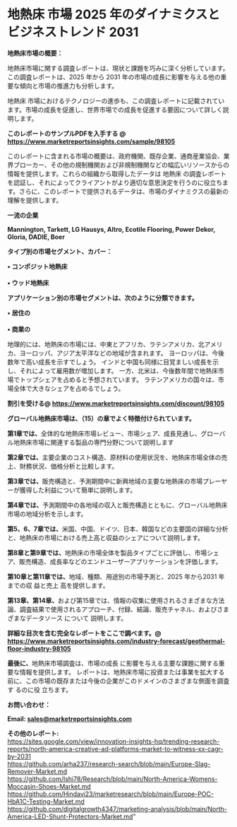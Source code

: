 # 地熱床 市場 2025 年のダイナミクスとビジネストレンド 2031

<strong><b>地熱床市場の概要：</b></strong>

地熱床市場に関する調査レポートは、現状と課題を巧みに深く分析しています。この調査レポートは、2025 年から 2031 年の市場の成長に影響を与える他の重要な傾向と市場の推進力も分析します。

地熱床 市場におけるテクノロジーの進歩も、この調査レポートに記載されています。市場の成長を促進し、世界市場での成長を促進する要因について詳しく説明します。

<strong>このレポートのサンプルPDFを入手する @ <a href=https://www.marketreportsinsights.com/sample/98105>https://www.marketreportsinsights.com/sample/98105</a></strong>

このレポートに含まれる市場の概要は、政府機関、既存企業、通商産業協会、業界ブローカー、その他の規制機関および非規制機関などの幅広いリソースからの情報を提供します。これらの組織から取得したデータは 地熱床 の調査レポートを認証し、それによってクライアントがより適切な意思決定を行うのに役立ちます。さらに、このレポートで提供されるデータは、市場のダイナミクスの最新の理解を提供します。

<strong>一流の企業</strong>

<strong><b>Mannington, Tarkett, LG Hausys, Altro, Ecotile Flooring, Power Dekor, Gloria, DADIE, Boer</b></strong>

<strong><b>タイプ別の市場セグメント、カバー：</b></strong>

<strong>• コンポジット地熱床<br><br>• ウッド地熱床</strong>

<strong><b>アプリケーション別の市場セグメントは、次のように分類できます。</b></strong>

<strong>• 居住の<br><br>• 商業の</strong>

 地理的には、地熱床の市場には、中東とアフリカ、ラテンアメリカ、北アメリカ、ヨーロッパ、アジア太平洋などの地域が含まれます。 ヨーロッパは、今後数年で高い成長を示すでしょう。 インドと中国も同様に目覚ましい成長を示し、それによって雇用数が増加します。 一方、北米は、今後数年間で地熱床市場でトップシェアを占めると予想されています。 ラテンアメリカの国々は、市場全体で大きなシェアを占めるでしょう。

<strong>割引を受ける@ <a href=https://www.marketreportsinsights.com/discount/98105>https://www.marketreportsinsights.com/discount/98105</a></strong>

<strong><b>グローバル地熱床市場は、（15）の章でよく特徴付けられています。</b></strong>

<strong><b>第</b></strong><strong><b>1章では、</b></strong>全体的な地熱床市場レビュー、市場シェア、成長見通し、グローバル地熱床市場に関連する製品の専門分野について説明します

<strong><b>第2章では、</b></strong>主要企業のコスト構造、原材料の使用状況を、地熱床市場全体の売上、財務状況、価格分析と比較します。

<strong><b>第3章では、</b></strong>販売構造と、予測期間中に新興地域の主要な地熱床の市場プレーヤーが獲得した利益について簡単に説明します。

<strong><b>第4章では、</b></strong>予測期間中の各地域の収入と販売構造とともに、グローバル地熱床市場の地域分析を示します。

<strong><b>第5、6、7章では、</b></strong>米国、中国、ドイツ、日本、韓国などの主要国の詳細な分析と、地熱床の市場における売上高と収益のシェアについて説明します。

<strong><b>第8章と第9章では、</b></strong>地熱床の市場全体を製品タイプごとに評価し、市場シェア、販売構造、成長率などのエンドユーザーアプリケーションを評価します。

<strong><b>第10章と第11章では、</b></strong>地域、種類、用途別の市場予測と、2025 年から2031 年までの収 益と売上 高を提供します。

<strong><b>第13章、第14章、</b></strong>および第15章では、情報の収集に使用されるさまざまな方法論、調査結果で使用されるアプローチ、付録、結論、販売チャネル、およびさまざまなデータソース について 説明します。

<strong>詳細な目次を含む完全なレポートをここで調べます。@ <a href=https://www.marketreportsinsights.com/industry-forecast/geothermal-floor-industry-98105>https://www.marketreportsinsights.com/industry-forecast/geothermal-floor-industry-98105</a></strong>

<strong><b>最後に、</b></strong>地熱床市場調査は、市場の成長 に影響を</a>与える主要な課題に関する重要な情報を提供します。 レポートは、地熱床市場に投資または事業を拡大する前に、この市場の既存または今後の企業がこのドメインのさまざまな側面を調査す るのに役 立ちます。

<strong><b>お問い合わせ：</b></strong>

<strong>Email: </strong><a href=mailto:sales@marketreportsinsights.com><strong>sales@marketreportsinsights.com</strong></a>

<strong>その他のレポート:</strong>
<br>
<a href=https://sites.google.com/view/innovation-insights-hq/trending-research-reports/north-america-creative-ad-platforms-market-to-witness-xx-cagr-by-2031>https://sites.google.com/view/innovation-insights-hq/trending-research-reports/north-america-creative-ad-platforms-market-to-witness-xx-cagr-by-2031</a>
<br>
<a href=https://github.com/arha237/research-search/blob/main/Europe-Slag-Remover-Market.md>https://github.com/arha237/research-search/blob/main/Europe-Slag-Remover-Market.md</a>
<br>
<a href=https://github.com/Ishi78/Research/blob/main/North-America-Womens-Moccasin-Shoes-Market.md>https://github.com/Ishi78/Research/blob/main/North-America-Womens-Moccasin-Shoes-Market.md</a>
<br>
<a href=https://github.com/Hindavi23/marketresearch/blob/main/Europe-POC-HbA1C-Testing-Market.md>https://github.com/Hindavi23/marketresearch/blob/main/Europe-POC-HbA1C-Testing-Market.md</a>
<br>
<a href=https://github.com/digitalgrowth4347/marketing-analysis/blob/main/North-America-LED-Shunt-Protectors-Market.md>https://github.com/digitalgrowth4347/marketing-analysis/blob/main/North-America-LED-Shunt-Protectors-Market.md</a>"
